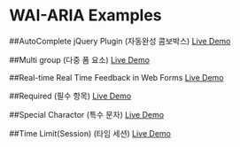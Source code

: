 WAI-ARIA Examples
======================

##AutoComplete jQuery Plugin (자동완성 콤보박스)
[Live Demo](http://mulder21c.github.io/aria-examples/autocomplete/index.html)

##Multi group (다중 폼 요소)
[Live Demo](https://mulder21c.github.io/aria-examples/multi-group/index.html)

##Real-time Real Time Feedback in Web Forms
[Live Demo](https://mulder21c.github.io/aria-examples/realtime-feedback/index.html)

##Required (필수 항목)
[Live Demo](https://mulder21c.github.io/aria-examples/required/index.html)

##Special Charactor (특수 문자)
[Live Demo](https://mulder21c.github.io/aria-examples/special-charactor/index.html)

##Time Limit(Session) (타임 세션)
[Live Demo](https://mulder21c.github.io/aria-examples/time-limit/index.html)